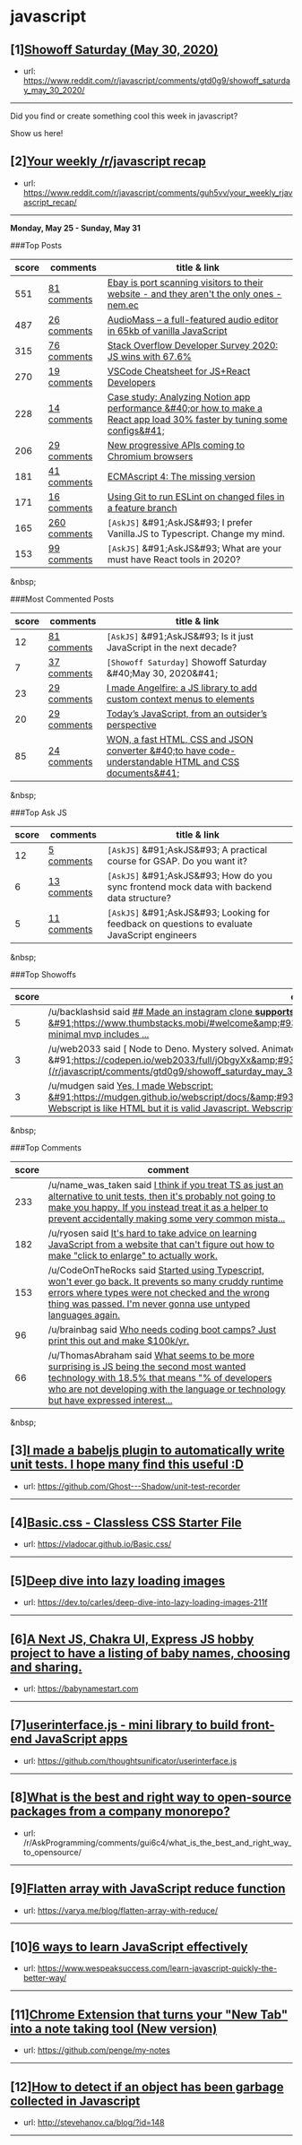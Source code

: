 # javascript
## [1][Showoff Saturday (May 30, 2020)](https://www.reddit.com/r/javascript/comments/gtd0g9/showoff_saturday_may_30_2020/)
- url: https://www.reddit.com/r/javascript/comments/gtd0g9/showoff_saturday_may_30_2020/
---
Did you find or create something cool this week in javascript? 

Show us here!
## [2][Your weekly /r/javascript recap](https://www.reddit.com/r/javascript/comments/guh5vv/your_weekly_rjavascript_recap/)
- url: https://www.reddit.com/r/javascript/comments/guh5vv/your_weekly_rjavascript_recap/
---
**Monday, May 25 - Sunday, May 31**

###Top Posts

| score | comments | title &amp; link |
|--|--|--|
| 551  | [81 comments](https://www.reddit.com/r/javascript/comments/gtq1nw/ebay_is_port_scanning_visitors_to_their_website/) | [Ebay is port scanning visitors to their website - and they aren't the only ones - nem.ec](https://blog.nem.ec/2020/05/24/ebay-port-scanning/)|
| 487  | [26 comments](https://www.reddit.com/r/javascript/comments/grk8kq/audiomass_a_fullfeatured_audio_editor_in_65kb_of/) | [AudioMass – a full-featured audio editor in 65kb of vanilla JavaScript](https://audiomass.co/)|
| 315  | [76 comments](https://www.reddit.com/r/javascript/comments/gs10h6/stack_overflow_developer_survey_2020_js_wins_with/) | [Stack Overflow Developer Survey 2020: JS wins with 67.6%](https://insights.stackoverflow.com/survey/2020#most-popular-technologies)|
| 270  | [19 comments](https://www.reddit.com/r/javascript/comments/gq5a4l/vscode_cheatsheet_for_jsreact_developers/) | [VSCode Cheatsheet for JS+React Developers](http://vscode-hacks.herokuapp.com)|
| 228  | [14 comments](https://www.reddit.com/r/javascript/comments/gqery3/case_study_analyzing_notion_app_performance_or/) | [Case study: Analyzing Notion app performance &amp;#40;or how to make a React app load 30% faster by tuning some configs&amp;#41;](https://3perf.com/blog/notion/)|
| 206  | [29 comments](https://www.reddit.com/r/javascript/comments/gqw9dp/new_progressive_apis_coming_to_chromium_browsers/) | [New progressive APIs coming to Chromium browsers](https://medium.com/swlh/how-microsoft-is-making-edge-the-best-browser-for-pwas-3b4ad1197be6)|
| 181  | [41 comments](https://www.reddit.com/r/javascript/comments/gsfkdn/ecmascript_4_the_missing_version/) | [ECMAscript 4: The missing version](https://evertpot.com/ecmascript-4-the-missing-version/)|
| 171  | [16 comments](https://www.reddit.com/r/javascript/comments/gsrxdg/using_git_to_run_eslint_on_changed_files_in_a/) | [Using Git to run ESLint on changed files in a feature branch](https://jdauriemma.com/programming/eslint-changed-files)|
| 165  | [260 comments](https://www.reddit.com/r/javascript/comments/gqkpob/askjs_i_prefer_vanillajs_to_typescript_change_my/) | `[AskJS]` &amp;#91;AskJS&amp;#93; I prefer Vanilla.JS to Typescript. Change my mind.|
| 153  | [99 comments](https://www.reddit.com/r/javascript/comments/gt0bue/askjs_what_are_your_must_have_react_tools_in_2020/) | `[AskJS]` &amp;#91;AskJS&amp;#93; What are your must have React tools in 2020?|




&amp;nbsp;

###Most Commented Posts

| score | comments | title &amp; link |
|--|--|--|
| 12  | [81 comments](https://www.reddit.com/r/javascript/comments/gtbdwl/askjs_is_it_just_javascript_in_the_next_decade/) | `[AskJS]` &amp;#91;AskJS&amp;#93; Is it just JavaScript in the next decade?|
| 7  | [37 comments](https://www.reddit.com/r/javascript/comments/gtd0g9/showoff_saturday_may_30_2020/) | `[Showoff Saturday]` Showoff Saturday &amp;#40;May 30, 2020&amp;#41;|
| 23  | [29 comments](https://www.reddit.com/r/javascript/comments/gs8pjp/i_made_angelfire_a_js_library_to_add_custom/) | [I made Angelfire: a JS library to add custom context menus to elements](https://github.com/rish-16/Angelfire)|
| 20  | [29 comments](https://www.reddit.com/r/javascript/comments/gqn9y4/todays_javascript_from_an_outsiders_perspective/) | [Today’s JavaScript, from an outsider’s perspective](http://lea.verou.me/2020/05/todays-javascript-from-an-outsiders-perspective/)|
| 85  | [24 comments](https://www.reddit.com/r/javascript/comments/gtawnw/won_a_fast_html_css_and_json_converter_to_have/) | [WON, a fast HTML, CSS and JSON converter &amp;#40;to have code-understandable HTML and CSS documents&amp;#41;](https://gianlucatarantino.github.io/won/)|




&amp;nbsp;

###Top Ask JS

| score | comments | title &amp; link |
|--|--|--|
| 12  | [5 comments](https://www.reddit.com/r/javascript/comments/gswmh6/askjs_a_practical_course_for_gsap_do_you_want_it/) | `[AskJS]` &amp;#91;AskJS&amp;#93; A practical course for GSAP. Do you want it?|
| 6  | [13 comments](https://www.reddit.com/r/javascript/comments/gt39t5/askjs_how_do_you_sync_frontend_mock_data_with/) | `[AskJS]` &amp;#91;AskJS&amp;#93; How do you sync frontend mock data with backend data structure?|
| 5  | [11 comments](https://www.reddit.com/r/javascript/comments/gs8qyc/askjs_looking_for_feedback_on_questions_to/) | `[AskJS]` &amp;#91;AskJS&amp;#93; Looking for feedback on questions to evaluate JavaScript engineers|




&amp;nbsp;

###Top Showoffs

| score  |  comment  |
|--|--|
| 5  |  /u/backlashsid said [## Made an instagram clone **supports mobile only. desktop css not optimized**  &amp;#91;https://www.thumbstacks.mobi/#welcome&amp;#93;&amp;#40;https://www.thumbstacks.mobi//#welcome&amp;#41;   minimal mvp includes  ...](/r/javascript/comments/gtd0g9/showoff_saturday_may_30_2020/fsc2k0t/?context=5) |
| 3  |  /u/web2033 said [ Node to Deno. Mystery solved. Animated version.  &amp;#91;https://codepen.io/web2033/full/jObgyXx&amp;#93;&amp;#40;https://codepen.io/web2033/full/jObgyXx&amp;#41;](/r/javascript/comments/gtd0g9/showoff_saturday_may_30_2020/fsbf3rc/?context=5) |
| 3  |  /u/mudgen said [Yes, I made Webscript:   &amp;#91;https://mudgen.github.io/webscript/docs/&amp;#93;&amp;#40;https://mudgen.github.io/webscript/docs/&amp;#41;   Webscript is like HTML but it is valid Javascript.  Webscript is an HTML...](/r/javascript/comments/gtd0g9/showoff_saturday_may_30_2020/fsaxz0r/?context=5) |




&amp;nbsp;

###Top Comments

| score  |  comment  |
|--|--|
| 233  |  /u/name_was_taken said [I think if you treat TS as just an alternative to unit tests, then it's probably not going to make you happy.  If you instead treat it as a helper to prevent accidentally making some very common mista...](/r/javascript/comments/gqkpob/askjs_i_prefer_vanillajs_to_typescript_change_my/frtc0ne/?context=5) |
| 182  |  /u/ryosen said [It's hard to take advice on learning JavaScript from a website that can't figure out how to make "click to enlarge" to actually work.](/r/javascript/comments/gtcejo/learn_it_faster_the_entire_javascript_language_in/fsbp327/?context=5) |
| 153  |  /u/CodeOnTheRocks said [Started using Typescript, won't ever go back. It prevents so many cruddy runtime errors where types were not checked and the wrong thing was passed.   I'm never gonna use untyped languages again.](/r/javascript/comments/gqkpob/askjs_i_prefer_vanillajs_to_typescript_change_my/frtcpkw/?context=5) |
| 96  |  /u/brainbag said [Who needs coding boot camps? Just print this out and make $100k/yr.](/r/javascript/comments/gtcejo/learn_it_faster_the_entire_javascript_language_in/fsb53go/?context=5) |
| 66  |  /u/ThomasAbraham said [What seems to be more surprising is JS being the second most wanted technology with 18.5% that means "% of developers who are not developing with the language or technology but have expressed interest...](/r/javascript/comments/gs10h6/stack_overflow_developer_survey_2020_js_wins_with/fs2bquq/?context=5) |




&amp;nbsp;
## [3][I made a babeljs plugin to automatically write unit tests. I hope many find this useful :D](https://www.reddit.com/r/javascript/comments/gucq0g/i_made_a_babeljs_plugin_to_automatically_write/)
- url: https://github.com/Ghost---Shadow/unit-test-recorder
---

## [4][Basic.css - Classless CSS Starter File](https://www.reddit.com/r/javascript/comments/guhmyy/basiccss_classless_css_starter_file/)
- url: https://vladocar.github.io/Basic.css/
---

## [5][Deep dive into lazy loading images](https://www.reddit.com/r/javascript/comments/gu1vfo/deep_dive_into_lazy_loading_images/)
- url: https://dev.to/carles/deep-dive-into-lazy-loading-images-211f
---

## [6][A Next JS, Chakra UI, Express JS hobby project to have a listing of baby names, choosing and sharing.](https://www.reddit.com/r/javascript/comments/gufwtx/a_next_js_chakra_ui_express_js_hobby_project_to/)
- url: https://babynamestart.com
---

## [7][userinterface.js - mini library to build front-end JavaScript apps](https://www.reddit.com/r/javascript/comments/gui8qo/userinterfacejs_mini_library_to_build_frontend/)
- url: https://github.com/thoughtsunificator/userinterface.js
---

## [8][What is the best and right way to open-source packages from a company monorepo?](https://www.reddit.com/r/javascript/comments/gui6j4/what_is_the_best_and_right_way_to_opensource/)
- url: /r/AskProgramming/comments/gui6c4/what_is_the_best_and_right_way_to_opensource/
---

## [9][Flatten array with JavaScript reduce function](https://www.reddit.com/r/javascript/comments/guk2ua/flatten_array_with_javascript_reduce_function/)
- url: https://varya.me/blog/flatten-array-with-reduce/
---

## [10][6 ways to learn JavaScript effectively](https://www.reddit.com/r/javascript/comments/gujtwx/6_ways_to_learn_javascript_effectively/)
- url: https://www.wespeaksuccess.com/learn-javascript-quickly-the-better-way/
---

## [11][Chrome Extension that turns your "New Tab" into a note taking tool (New version)](https://www.reddit.com/r/javascript/comments/gujody/chrome_extension_that_turns_your_new_tab_into_a/)
- url: https://github.com/penge/my-notes
---

## [12][How to detect if an object has been garbage collected in Javascript](https://www.reddit.com/r/javascript/comments/gujf0n/how_to_detect_if_an_object_has_been_garbage/)
- url: http://stevehanov.ca/blog/?id=148
---

